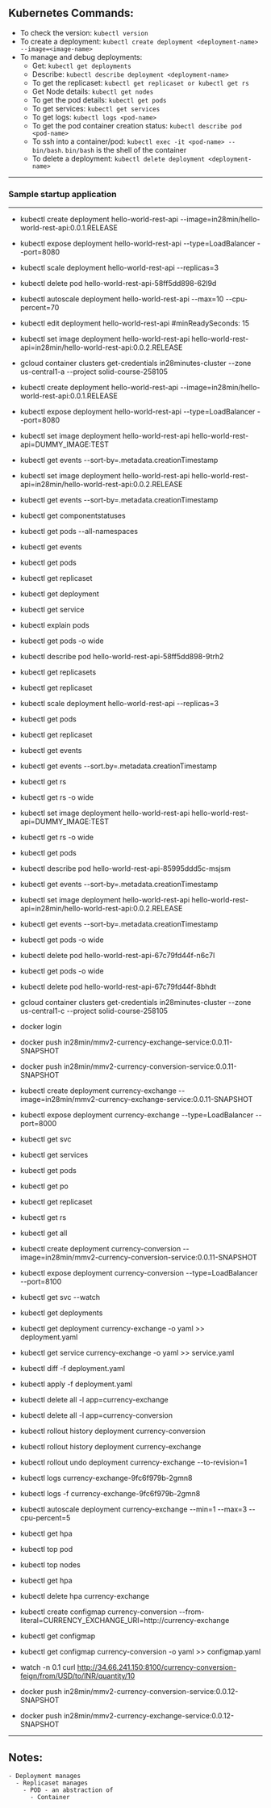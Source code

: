 Kubernetes Commands:
-------------
* To check the version: `kubectl version`
* To create a deployment: `kubectl create deployment <deployment-name> --image=<image-name>`
* To manage and debug deployments: 
  - Get: `kubectl get deployments`
  - Describe: `kubectl describe deployment <deployment-name>`
  - To get the replicaset: `kubectl get replicaset or kubectl get rs`
  - Get Node details: `kubectl get nodes`
  - To get the pod details: `kubectl get pods`
  - To get services: `kubectl get services`
  - To get logs: `kubectl logs <pod-name>`
  - To get the pod container creation status: `kubectl describe pod <pod-name>`
  - To ssh into a container/pod: `kubectl exec -it <pod-name> -- bin/bash`. `bin/bash` is the shell of the container
  - To delete a deployment: `kubectl delete deployment <deployment-name>`
 

------
### Sample startup application
-----

* kubectl create deployment hello-world-rest-api --image=in28min/hello-world-rest-api:0.0.1.RELEASE
* kubectl expose deployment hello-world-rest-api --type=LoadBalancer --port=8080
* kubectl scale deployment hello-world-rest-api --replicas=3
* kubectl delete pod hello-world-rest-api-58ff5dd898-62l9d
* kubectl autoscale deployment hello-world-rest-api --max=10 --cpu-percent=70
* kubectl edit deployment hello-world-rest-api #minReadySeconds: 15
* kubectl set image deployment hello-world-rest-api hello-world-rest-api=in28min/hello-world-rest-api:0.0.2.RELEASE
 
* gcloud container clusters get-credentials in28minutes-cluster --zone us-central1-a --project solid-course-258105
* kubectl create deployment hello-world-rest-api --image=in28min/hello-world-rest-api:0.0.1.RELEASE
* kubectl expose deployment hello-world-rest-api --type=LoadBalancer --port=8080
* kubectl set image deployment hello-world-rest-api hello-world-rest-api=DUMMY_IMAGE:TEST
* kubectl get events --sort-by=.metadata.creationTimestamp
* kubectl set image deployment hello-world-rest-api hello-world-rest-api=in28min/hello-world-rest-api:0.0.2.RELEASE
* kubectl get events --sort-by=.metadata.creationTimestamp
* kubectl get componentstatuses
* kubectl get pods --all-namespaces
 
* kubectl get events
* kubectl get pods
* kubectl get replicaset
* kubectl get deployment
* kubectl get service
 
* kubectl explain pods
* kubectl get pods -o wide
 
* kubectl describe pod hello-world-rest-api-58ff5dd898-9trh2
 
* kubectl get replicasets
* kubectl get replicaset
 
* kubectl scale deployment hello-world-rest-api --replicas=3
* kubectl get pods
* kubectl get replicaset
* kubectl get events
* kubectl get events --sort.by=.metadata.creationTimestamp
 
* kubectl get rs
* kubectl get rs -o wide
* kubectl set image deployment hello-world-rest-api hello-world-rest-api=DUMMY_IMAGE:TEST
* kubectl get rs -o wide
* kubectl get pods
* kubectl describe pod hello-world-rest-api-85995ddd5c-msjsm
* kubectl get events --sort-by=.metadata.creationTimestamp
 
* kubectl set image deployment hello-world-rest-api hello-world-rest-api=in28min/hello-world-rest-api:0.0.2.RELEASE
* kubectl get events --sort-by=.metadata.creationTimestamp
* kubectl get pods -o wide
* kubectl delete pod hello-world-rest-api-67c79fd44f-n6c7l
* kubectl get pods -o wide
* kubectl delete pod hello-world-rest-api-67c79fd44f-8bhdt
 
* gcloud container clusters get-credentials in28minutes-cluster --zone us-central1-c --project solid-course-258105
* docker login
* docker push in28min/mmv2-currency-exchange-service:0.0.11-SNAPSHOT
* docker push in28min/mmv2-currency-conversion-service:0.0.11-SNAPSHOT
 
* kubectl create deployment currency-exchange --image=in28min/mmv2-currency-exchange-service:0.0.11-SNAPSHOT
* kubectl expose deployment currency-exchange --type=LoadBalancer --port=8000
* kubectl get svc
* kubectl get services
* kubectl get pods
* kubectl get po
* kubectl get replicaset
* kubectl get rs
* kubectl get all
 
* kubectl create deployment currency-conversion --image=in28min/mmv2-currency-conversion-service:0.0.11-SNAPSHOT
* kubectl expose deployment currency-conversion --type=LoadBalancer --port=8100
 
* kubectl get svc --watch
 
* kubectl get deployments
 
* kubectl get deployment currency-exchange -o yaml >> deployment.yaml 
* kubectl get service currency-exchange -o yaml >> service.yaml 
 
* kubectl diff -f deployment.yaml
* kubectl apply -f deployment.yaml
 
* kubectl delete all -l app=currency-exchange
* kubectl delete all -l app=currency-conversion
 
* kubectl rollout history deployment currency-conversion
* kubectl rollout history deployment currency-exchange
* kubectl rollout undo deployment currency-exchange --to-revision=1
 
* kubectl logs currency-exchange-9fc6f979b-2gmn8
* kubectl logs -f currency-exchange-9fc6f979b-2gmn8 
 
* kubectl autoscale deployment currency-exchange --min=1 --max=3 --cpu-percent=5 
* kubectl get hpa
 
* kubectl top pod
* kubectl top nodes
* kubectl get hpa
* kubectl delete hpa currency-exchange
 
* kubectl create configmap currency-conversion --from-literal=CURRENCY_EXCHANGE_URI=http://currency-exchange
* kubectl get configmap
 
* kubectl get configmap currency-conversion -o yaml >> configmap.yaml
 
* watch -n 0.1 curl http://34.66.241.150:8100/currency-conversion-feign/from/USD/to/INR/quantity/10
 
* docker push in28min/mmv2-currency-conversion-service:0.0.12-SNAPSHOT
* docker push in28min/mmv2-currency-exchange-service:0.0.12-SNAPSHOT
------------------------
Notes:
-----------------------

```
- Deployment manages 
  - Replicaset manages
    - POD - an abstraction of
      - Container
```
